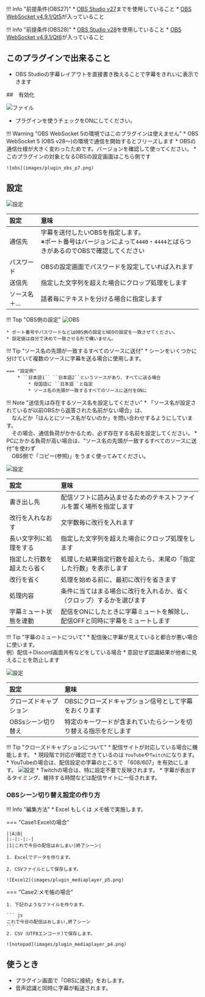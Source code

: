 !!! Info "前提条件(OBS27)"
    * [OBS Studio v27](https://github.com/obsproject/obs-studio/releases/download/27.2.4/)までを使用していること
    * [OBS WebSocket v4.9.1/Qt5](https://github.com/obsproject/obs-websocket/releases/tag/4.9.1)が入っていること

!!! Info "前提条件(OBS28)"
    * [OBS Studio v28](https://github.com/obsproject/obs-studio/releases/download/28.0.2/)を使用していること
    * [OBS WebSocket v4.9.1/Qt6](https://github.com/obsproject/obs-websocket/releases/tag/4.9.1-compat)が入っていること

## このプラグインで出来ること

* OBS Studioの字幕レイアウトを直接書き換えることで字幕をきれいに表示できます

##　有効化

![ファイル](images/plugin_obs_p1.png)

* プラグインを使うチェックをONにしてください。

!!! Warning "OBS WebSocket 5の環境ではこのプラグインは使えません"
    * OBS WebSocket 5 (OBS v28～)の環境で通信を開始するとフリーズします
    * OBSの通信仕様が大きく変わったためです。バージョンを確認して使ってください。
    * このプラグインの対象となるOBSの設定画面はこちら側です

    ![obs](images/plugin_obs_p7.png)

## 設定

![設定](images/plugin_obs_p2.png)

|設定|意味|
|:--|:---|
|通信先|字幕を送付したいOBSを指定します。<br>※ポート番号はバージョンによって``4440``・``4444``とばらつきがあるのでOBSで確認してください|
|パスワード|OBSの設定画面でパスワードを設定していれば入れます|
|送信先|指定した文字列を超えた場合にクロップ処理をします|
|ソース名＋…|話者毎にテキストを分ける場合に指定します|

!!! Top "OBS側の設定"
    ![OBS](images/plugin_obs_p6.png) 

    * ポート番号やパスワードなどはOBS側の設定とNEOの設定を一致させてください。
    * 設定値は自分で決めて一致させる形で構いません。


!!! Tip "ソース名の先頭が一致するすべてのソースに送付"
    * シーンをいくつかに分けていて複数のソースに字幕を送る場合に使用します。
    
    === "設定例"
        * ``日本語1`` ``日本語2``というソースがあり、すべてに送る場合
            * 母国語に ``日本語``と指定
            * ソース名の先頭が一致するすべてのソースに送付をONに


!!! Note "送信先は存在するソース名を設定してください"
    * 「ソース名が設定されているが以前OBSから返答された名前がない場合」は、<br>
    　なんどか「ほんとにソース名がないのか」を問い合わせするようにしています。 <br>
    　その場合、通信負荷がかかるため、必ず存在する名前を設定してください。
    * PCにかかる負荷が高い場合は、"ソース名の先頭が一致するすべてのソースに送付"を使わず<br>
    　OBS側で「コピー(参照)」をうまく使ってみてください。
    　


![設定](images/plugin_obs_p3.png)

|設定|意味|
|:--|:---|
|書き出し先|配信ソフトに読み込ませるためのテキストファイルを置く場所を指定します|
|改行を入れなおす|文字数毎に改行を入れます|
|長い文字列に処理をする|指定した文字列を超えた場合にクロップ処理をします|
|指定した行数を超えたら省く|処理した結果指定行数を超えたら、末尾の「指定した行数」を表示します|
|改行を省く|処理を始める前に、最初に改行を省きます|
|処理内容|条件に当てはまる場合に改行を入れるか、省く（クロップ）するかを選びます|
|字幕ミュート状態を連動|配信をONにしたときに字幕ミュートを解除し、配信OFFと同時に字幕をミュートします|

!!! Tip "字幕のミュートについて"
    * 配信後に字幕が見えていると都合が悪い場合に使います。<br> 例）配信＋Discord画面共有などをしている場合
    * 意図せず認識結果が他者に見えることを防止します


![設定](images/plugin_obs_p4.png)

|設定|意味|
|:--|:---|
|クローズドキャプション|OBSにクローズドキャプション信号として字幕をおくります|
|OBSsシーン切り替え|特定のキーワードが含まれていたらシーンを切り替える指示をだします|

!!! Tip "クローズドキャプションについて"
    * 配信サイトが対応している場合に機能します。
    * 現段階で対応が確認できているのは ``YouTube``や``Twitch``になります。
    * YouTubeの場合は、配信設定の字幕のところで 「608/607」を有効にします。
    ![設定](images/plugin_obs_p5.png)
    * Twitchの場合は、特に設定不要で反映されます。
    * 字幕が表出するタイミング、維持する時間などは配信サイトに一任されます。

### OBSシーン切り替え設定の作り方

!!! Info "編集方法"
    * Excel もしくは メモ帳で実施します。

=== "Case1:Excelの場合"

    ||A|B|
    |:-|:-|:-|
    |1|これで今日の配信はおしまい|終了シーン|
    
    1. Excelでデータを作ります。

    2. CSVファイルとして保存します。

    ![Excel2](images/plugin_mediaplayer_p5.png)
    
=== "Case2:メモ帳の場合"

    1. 下記のようなファイルを作ります。

    ``` js
    これで今日の配信はおしまい,終了シーン
    ```
    2. CSV（UTF8エンコード)で保存します。

    ![notepad](images/plugin_mediaplayer_p4.png)

## 使うとき
* プラグイン画面で「OBSに接続」をおします。
* 音声認識と同時に字幕が転送されます。
